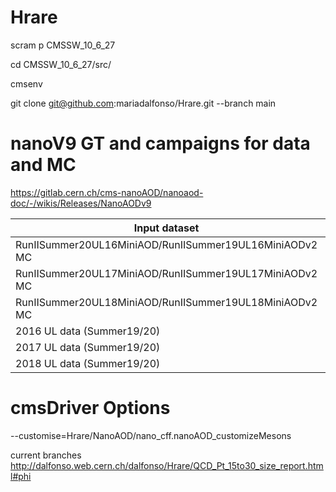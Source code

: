 # Hrare

scram p CMSSW_10_6_27

cd CMSSW_10_6_27/src/

cmsenv

git clone git@github.com:mariadalfonso/Hrare.git --branch main

# nanoV9 GT and campaigns for data and MC

https://gitlab.cern.ch/cms-nanoAOD/nanoaod-doc/-/wikis/Releases/NanoAODv9

| Input dataset | GT | Era |
| ------ | ------ | ------ |
| RunIISummer20UL16MiniAOD/RunIISummer19UL16MiniAODv2 MC | 106X_mcRun2_asymptotic_v17 or 106X_mcRun2_asymptotic_preVFP_v11 | Run2_2016,run2_nanoAOD_106Xv2 |
| RunIISummer20UL17MiniAOD/RunIISummer19UL17MiniAODv2 MC | 106X_mc2017_realistic_v9 | Run2_2017,run2_nanoAOD_106Xv2 |
| RunIISummer20UL18MiniAOD/RunIISummer19UL18MiniAODv2 MC | 106X_upgrade2018_realistic_v16_L1v1 | Run2_2018,run2_nanoAOD_106Xv2 |
| 2016 UL data (Summer19/20) | 106X_dataRun2_v35 | Run2_2016,run2_nanoAOD_106Xv2 |
| 2017 UL data (Summer19/20) | 106X_dataRun2_v35 | Run2_2017,run2_nanoAOD_106Xv2 |
| 2018 UL data (Summer19/20) | 106X_dataRun2_v35 | Run2_2018,run2_nanoAOD_106Xv2 |

# cmsDriver Options
--customise=Hrare/NanoAOD/nano_cff.nanoAOD_customizeMesons


current branches
http://dalfonso.web.cern.ch/dalfonso/Hrare/QCD_Pt_15to30_size_report.html#phi
